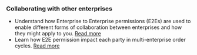 ### Collaborating with other enterprises

* Understand how Enterprise to Enterprise permissions \(E2Es\) are used to enable different forms of collaboration between enterprises and how they might apply to you. [Read more](/enterprise-to-enterprise-permissions-e2es.md)
* Learn how E2E permission impact each party in multi-enterprise order cycles. [Read more](/permissions-in-multi-enterprise-order-cycles.md)



